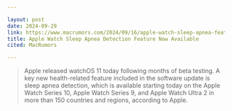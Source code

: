 ```yaml
---

layout: post
date: 2024-09-29
link: https://www.macrumors.com/2024/09/16/apple-watch-sleep-apnea-feature-150-countries/
title: Apple Watch Sleep Apnea Detection Feature Now Available
cited: MacRumors

---
```


> Apple released watchOS 11 today following months of beta testing. A key new health-related feature included in the software update is sleep apnea detection, which is available starting today on the Apple Watch Series 10, Apple Watch Series 9, and Apple Watch Ultra 2 in more than 150 countries and regions, according to Apple.